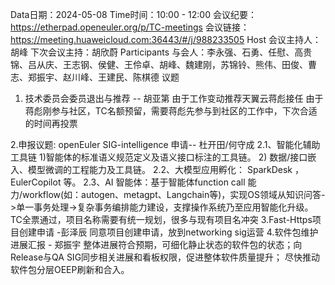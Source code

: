 Data日期：2024-05-08
Time时间：10:00 - 12:00
会议纪要：https://etherpad.openeuler.org/p/TC-meetings
会议链接：https://meeting.huaweicloud.com:36443/#/j/988233505
Host 会议主持人：  胡峰
下次会议主持：胡欣蔚
Participants 与会人：李永强、石勇、任慰、高贵锦、吕从庆、王志钢、侯健、王伶卓、胡峰、魏建刚，苏锦铃、熊伟、田俊、曹志、郑振宇、赵川峰、王建民、陈棋德
议题
1. 技术委员会委员退出与推荐 -- 胡亚第
    由于工作变动推荐天翼云蒋彪接任
    由于蒋彪刚参与社区，TC名额预留，需要蒋彪先参与到社区的工作中，下次合适的时间再投票
    
2.申报议题: openEuler SIG-intelligence 申请-- 杜开田/何守成
  2.1、智能化辅助工具链
      1)智能体的标准语义规范定义及语义接口标注的工具链。
      2) 数据/接口嵌入、模型微调的工程能力及工具链。
  2.2、大模型应用孵化： SparkDesk ， EulerCopilot 等。
  2.3、AI 智能体：基于智能体function call 能力/workflow(如：autogen、metagpt、Langchain等)，实现OS领域从知识问答->单一事务处理->复杂事务编排能力建设，支撑操作系统乃至应用智能化升级。
  TC全票通过，项目名称需要有统一规划，很多与现有项目名冲突
3.Fast-Https项目创建申请 -彭泽辰
   同意项目创建申请，放到networking sig运营
4.软件包维护进展汇报 - 郑振宇
   整体进展符合预期，可细化静止状态的软件包的状态；向Release与QA SIG同步相关进展和看板权限，促进整体软件质量提升；
   尽快推动软件包分层OEEP刷新和合入。
